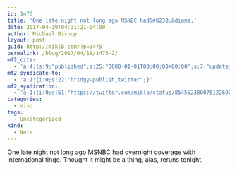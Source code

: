 ```yaml
---
id: 1475
title: 'One late night not long ago MSNBC had&#8230;&diams;'
date: 2017-04-19T04:31:21-04:00
author: Michael Bishop
layout: post
guid: http://miklb.com/?p=1475
permalink: /blog/2017/04/19/1475-2/
mf2_cite:
  - 'a:4:{s:9:"published";s:25:"0000-01-01T00:00:00+00:00";s:7:"updated";s:25:"0000-01-01T00:00:00+00:00";s:8:"category";a:1:{i:0;s:0:"";}s:6:"author";a:0:{}}'
mf2_syndicate-to:
  - 'a:1:{i:0;s:22:"bridgy-publish_twitter";}'
mf2_syndication:
  - 'a:1:{i:0;s:51:"https://twitter.com/miklb/status/854552380075122690";}'
categories:
  - misc
tags:
  - Uncategorized
kind:
  - Note
---
```

One late night not long ago MSNBC had overnight coverage with international tinge. Thought it might be a thing, alas, reruns tonight.